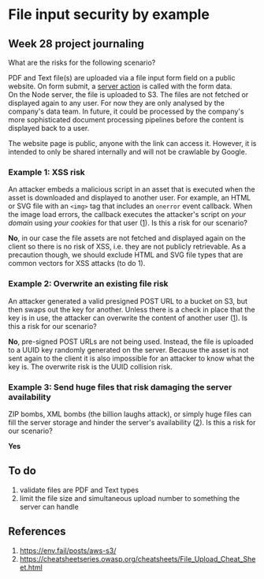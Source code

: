 # File input security by example

## Week 28 project journaling

What are the risks for the following scenario?

PDF and Text file(s) are uploaded via a file input form field on a public website.
On form submit, a [server action](https://react.dev/reference/rsc/server-actions) is called with the form data.  
On the Node server, the file is uploaded to S3.
The files are not fetched or displayed again to any user.
For now they are only analysed by the company's data team.
In future, it could be processed by the company's more sophisticated document processing pipelines before the content is displayed back to a user.

The website page is public, anyone with the link can access it.
However, it is intended to only be shared internally and will not be crawlable by Google.

### Example 1: XSS risk

An attacker embeds a malicious script in an asset that is executed when the asset is downloaded and displayed to another user. For example, an HTML or SVG file with an `<img>` tag that includes an `onerror` event callback. When the image load errors, the callback executes the attacker's script on _your domain_ using _your cookies_ for that user ([1](https://env.fail/posts/aws-s3/)). Is this a risk for our scenario?

**No**, in our case the file assets are not fetched and displayed again on the client so there is no risk of XSS, i.e. they are not publicly retrievable. As a precaution though, we should exclude HTML and SVG file types that are common vectors for XSS attacks (to do 1).

### Example 2: Overwrite an existing file risk

An attacker generated a valid presigned POST URL to a bucket on S3, but then swaps out the key for another. Unless there is a check in place that the key is in use, the attacker can overwrite the content of another user ([1](https://env.fail/posts/aws-s3/)). Is this a risk for our scenario?

**No**, pre-signed POST URLs are not being used. Instead, the file is uploaded to a UUID key randomly generated on the server. Because the asset is not sent again to the client it is also impossible for an attacker to know what the key is. The overwrite risk is the UUID collision risk.

### Example 3: Send huge files that risk damaging the server availability

ZIP bombs, XML bombs (the billion laughs attack), or simply huge files can fill the server storage and hinder the server's availability ([2](https://cheatsheetseries.owasp.org/cheatsheets/File_Upload_Cheat_Sheet.html)). Is this a risk for our scenario?

**Yes**

## To do

1. validate files are PDF and Text types
2. limit the file size and simultaneous upload number to something the server can handle

## References

1. <https://env.fail/posts/aws-s3/>
2. <https://cheatsheetseries.owasp.org/cheatsheets/File_Upload_Cheat_Sheet.html>